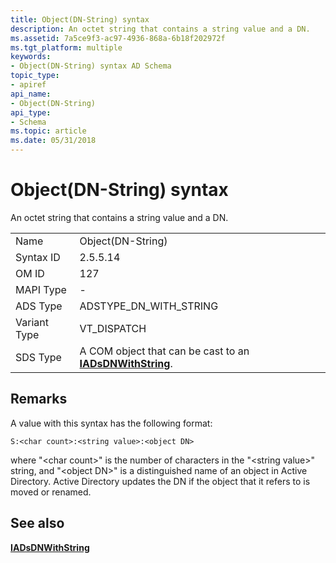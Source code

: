 ```yaml
---
title: Object(DN-String) syntax
description: An octet string that contains a string value and a DN.
ms.assetid: 7a5ce9f3-ac97-4936-868a-6b18f202972f
ms.tgt_platform: multiple
keywords:
- Object(DN-String) syntax AD Schema
topic_type:
- apiref
api_name:
- Object(DN-String)
api_type:
- Schema
ms.topic: article
ms.date: 05/31/2018
---
```


# Object(DN-String) syntax

An octet string that contains a string value and a DN.



|              |                                                                                    |
|--------------|------------------------------------------------------------------------------------|
| Name         | Object(DN-String)                                                                  |
| Syntax ID    | 2.5.5.14                                                                           |
| OM ID        | 127                                                                                |
| MAPI Type    | \-                                                                                 |
| ADS Type     | ADSTYPE\_DN\_WITH\_STRING                                                          |
| Variant Type | VT\_DISPATCH                                                                       |
| SDS Type     | A COM object that can be cast to an [**IADsDNWithString**](https://docs.microsoft.com/windows/desktop/api/iads/nn-iads-iadsdnwithstring). |



## Remarks

A value with this syntax has the following format:

``` syntax
S:<char count>:<string value>:<object DN>
```

where "&lt;char count&gt;" is the number of characters in the "&lt;string value&gt;" string, and "&lt;object DN&gt;" is a distinguished name of an object in Active Directory. Active Directory updates the DN if the object that it refers to is moved or renamed.

## See also

<dl> <dt>

[**IADsDNWithString**](https://docs.microsoft.com/windows/desktop/api/iads/nn-iads-iadsdnwithstring)
</dt> </dl>

 

 




